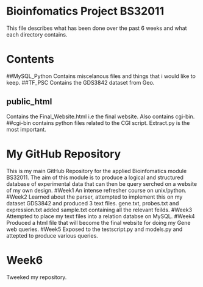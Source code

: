 # Bioinfomatics Project BS32011
This file describes what has been done over the past 6 weeks and what each directory contains.


# Contents
##MySQL_Python 
Contains miscelanous files and things that i would like to keep.
##TF_PSC
Contains the GDS3842 dataset from Geo. 
## public_html
Contains the Final_Website.html i.e the final website. Also contains cgi-bin.
##cgi-bin 
contains python files related to the CGI script. Extract.py is the most important. 



# My GitHub Repository
This is my main GitHub Repository for the applied Bioinfomatics module BS32011.
The aim of this module is to produce a logical and structured database of experimental data that can then be query serched on a website of my own design.
#Week1
An intense refresher course on unix/python. 
#Week2
Learned about the parser, attempted to implement this on my dataset GDS3842 and produced 3 text files. gene.txt, probes.txt and expression.txt added sample.txt containing all the relevant feilds.
#Week3
Attempted to place my text files into a relation databse on MySQL. 
#Week4
Produced a html file that will become the final website for doing my Gene web queries. 
#Week5 
Exposed to the testscript.py and models.py and attepted to produce various queries.
# Week6
Tweeked my repository.
